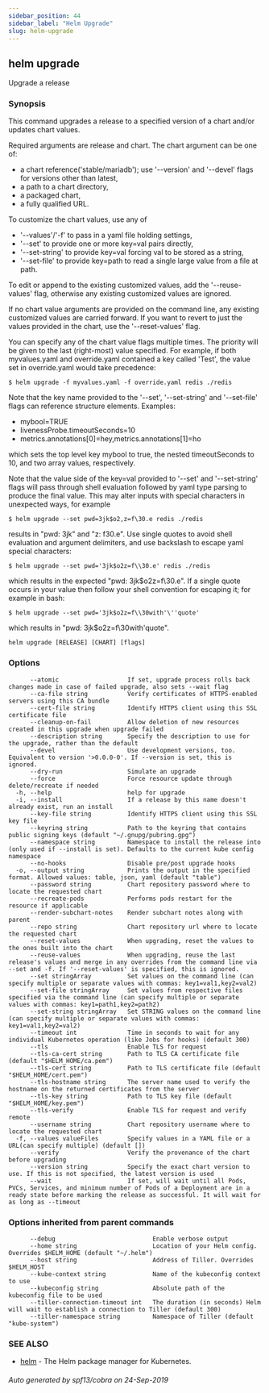 ```yaml
---
sidebar_position: 44
sidebar_label: "Helm Upgrade"
slug: helm-upgrade
---
```


## helm upgrade

Upgrade a release

### Synopsis


This command upgrades a release to a specified version of a chart and/or updates chart values.

Required arguments are release and chart. The chart argument can be one of:
 - a chart reference('stable/mariadb'); use '--version' and '--devel' flags for versions other than latest,
 - a path to a chart directory,
 - a packaged chart,
 - a fully qualified URL.

To customize the chart values, use any of
 - '--values'/'-f' to pass in a yaml file holding settings,
 - '--set' to provide one or more key=val pairs directly,
 - '--set-string' to provide key=val forcing val to be stored as a string,
 - '--set-file' to provide key=path to read a single large value from a file at path.

To edit or append to the existing customized values, add the
 '--reuse-values' flag, otherwise any existing customized values are ignored.

If no chart value arguments are provided on the command line, any existing customized values are carried
forward. If you want to revert to just the values provided in the chart, use the '--reset-values' flag.

You can specify any of the chart value flags multiple times. The priority will be given to the last
(right-most) value specified. For example, if both myvalues.yaml and override.yaml contained a key
called 'Test', the value set in override.yaml would take precedence:

	$ helm upgrade -f myvalues.yaml -f override.yaml redis ./redis

Note that the key name provided to the '--set', '--set-string' and '--set-file' flags can reference
structure elements. Examples:
  - mybool=TRUE
  - livenessProbe.timeoutSeconds=10
  - metrics.annotations[0]=hey,metrics.annotations[1]=ho

which sets the top level key mybool to true, the nested timeoutSeconds to 10, and two array values, respectively.

Note that the value side of the key=val provided to '--set' and '--set-string' flags will pass through
shell evaluation followed by yaml type parsing to produce the final value. This may alter inputs with
special characters in unexpected ways, for example

	$ helm upgrade --set pwd=3jk$o2,z=f\30.e redis ./redis

results in "pwd: 3jk" and "z: f30.e". Use single quotes to avoid shell evaluation and argument delimiters,
and use backslash to escape yaml special characters:

	$ helm upgrade --set pwd='3jk$o2z=f\\30.e' redis ./redis

which results in the expected "pwd: 3jk$o2z=f\30.e". If a single quote occurs in your value then follow
your shell convention for escaping it; for example in bash:

	$ helm upgrade --set pwd='3jk$o2z=f\\30with'\''quote'

which results in "pwd: 3jk$o2z=f\30with'quote".


```
helm upgrade [RELEASE] [CHART] [flags]
```

### Options

```
      --atomic                   If set, upgrade process rolls back changes made in case of failed upgrade, also sets --wait flag
      --ca-file string           Verify certificates of HTTPS-enabled servers using this CA bundle
      --cert-file string         Identify HTTPS client using this SSL certificate file
      --cleanup-on-fail          Allow deletion of new resources created in this upgrade when upgrade failed
      --description string       Specify the description to use for the upgrade, rather than the default
      --devel                    Use development versions, too. Equivalent to version '>0.0.0-0'. If --version is set, this is ignored.
      --dry-run                  Simulate an upgrade
      --force                    Force resource update through delete/recreate if needed
  -h, --help                     help for upgrade
  -i, --install                  If a release by this name doesn't already exist, run an install
      --key-file string          Identify HTTPS client using this SSL key file
      --keyring string           Path to the keyring that contains public signing keys (default "~/.gnupg/pubring.gpg")
      --namespace string         Namespace to install the release into (only used if --install is set). Defaults to the current kube config namespace
      --no-hooks                 Disable pre/post upgrade hooks
  -o, --output string            Prints the output in the specified format. Allowed values: table, json, yaml (default "table")
      --password string          Chart repository password where to locate the requested chart
      --recreate-pods            Performs pods restart for the resource if applicable
      --render-subchart-notes    Render subchart notes along with parent
      --repo string              Chart repository url where to locate the requested chart
      --reset-values             When upgrading, reset the values to the ones built into the chart
      --reuse-values             When upgrading, reuse the last release's values and merge in any overrides from the command line via --set and -f. If '--reset-values' is specified, this is ignored.
      --set stringArray          Set values on the command line (can specify multiple or separate values with commas: key1=val1,key2=val2)
      --set-file stringArray     Set values from respective files specified via the command line (can specify multiple or separate values with commas: key1=path1,key2=path2)
      --set-string stringArray   Set STRING values on the command line (can specify multiple or separate values with commas: key1=val1,key2=val2)
      --timeout int              Time in seconds to wait for any individual Kubernetes operation (like Jobs for hooks) (default 300)
      --tls                      Enable TLS for request
      --tls-ca-cert string       Path to TLS CA certificate file (default "$HELM_HOME/ca.pem")
      --tls-cert string          Path to TLS certificate file (default "$HELM_HOME/cert.pem")
      --tls-hostname string      The server name used to verify the hostname on the returned certificates from the server
      --tls-key string           Path to TLS key file (default "$HELM_HOME/key.pem")
      --tls-verify               Enable TLS for request and verify remote
      --username string          Chart repository username where to locate the requested chart
  -f, --values valueFiles        Specify values in a YAML file or a URL(can specify multiple) (default [])
      --verify                   Verify the provenance of the chart before upgrading
      --version string           Specify the exact chart version to use. If this is not specified, the latest version is used
      --wait                     If set, will wait until all Pods, PVCs, Services, and minimum number of Pods of a Deployment are in a ready state before marking the release as successful. It will wait for as long as --timeout
```

### Options inherited from parent commands

```
      --debug                           Enable verbose output
      --home string                     Location of your Helm config. Overrides $HELM_HOME (default "~/.helm")
      --host string                     Address of Tiller. Overrides $HELM_HOST
      --kube-context string             Name of the kubeconfig context to use
      --kubeconfig string               Absolute path of the kubeconfig file to be used
      --tiller-connection-timeout int   The duration (in seconds) Helm will wait to establish a connection to Tiller (default 300)
      --tiller-namespace string         Namespace of Tiller (default "kube-system")
```

### SEE ALSO

* [helm](./helm.md)	 - The Helm package manager for Kubernetes.

###### Auto generated by spf13/cobra on 24-Sep-2019
